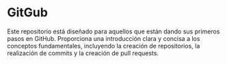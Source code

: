 # GitGub
Este repositorio está diseñado para aquellos que están dando sus primeros pasos en GitHub. Proporciona una introducción clara y concisa a los conceptos fundamentales, incluyendo la creación de repositorios, la realización de commits y la creación de pull requests. 
